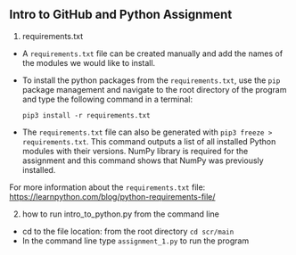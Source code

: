 ## Intro to GitHub and Python Assignment

1. requirements.txt

- A `requirements.txt` file can be created manually and add the names of the modules we would like to install.
- To install the python packages from the `requirements.txt`, use the `pip` package management and navigate to the root directory of the program and type the following command in a terminal:

  `pip3 install -r requirements.txt`

- The `requirements.txt` file can also be generated with `pip3 freeze > requirements.txt`. This command outputs a list of all installed Python modules with their versions. NumPy library is required for the assignment and this command shows that NumPy was previously installed.

For more information about the `requirements.txt` file: https://learnpython.com/blog/python-requirements-file/

2. how to run intro_to_python.py from the command line

- cd to the file location: from the root directory `cd scr/main`
- In the command line type `assignment_1.py` to run the program
